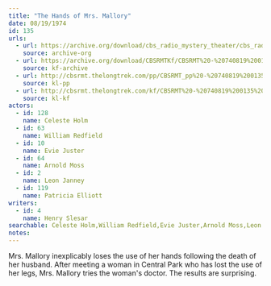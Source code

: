 ```yaml
---
title: "The Hands of Mrs. Mallory"
date: 08/19/1974
id: 135
urls: 
  - url: https://archive.org/download/cbs_radio_mystery_theater/cbs_radio_mystery_theater-0101-0150.zip/cbs_radio_mystery_theater-0101-0150%2Fcbsrmt_0135_the_hands_of_mrs_mallory.mp3
    source: archive-org
  - url: https://archive.org/download/CBSRMTKf/CBSRMT%20-%20740819%200135%20The%20Hands%20Of%20Mrs%20Mallory_kf.mp3
    source: kf-archive
  - url: http://cbsrmt.thelongtrek.com/pp/CBSRMT_pp%20-%20740819%200135%20The%20Hands%20of%20Mrs%20Mallory.mp3
    source: kl-pp
  - url: http://cbsrmt.thelongtrek.com/kf/CBSRMT%20-%20740819%200135%20The%20Hands%20Of%20Mrs%20Mallory_kf.mp3
    source: kl-kf
actors:  
  - id: 128
    name: Celeste Holm  
  - id: 63
    name: William Redfield  
  - id: 10
    name: Evie Juster  
  - id: 64
    name: Arnold Moss  
  - id: 2
    name: Leon Janney  
  - id: 119
    name: Patricia Elliott
writers:  
  - id: 4
    name: Henry Slesar
searchable: Celeste Holm,William Redfield,Evie Juster,Arnold Moss,Leon Janney,Patricia Elliott Henry Slesar
notes:  
---
```

Mrs. Mallory inexplicably loses the use of her hands following the death of her husband. After meeting a woman in Central Park who has lost the use of her legs, Mrs. Mallory tries the woman's doctor. The results are surprising.